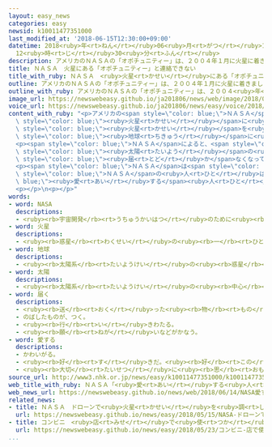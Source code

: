 ```yaml
---
layout: easy_news
categories: easy
newsid: k10011477351000
last_modified_at: '2018-06-15T12:30:00+09:00'
datetime: 2018<ruby>年<rt>ねん</rt></ruby>06<ruby>月<rt>がつ</rt></ruby>15<ruby>日<rt>にち</rt></ruby>
  12<ruby>時<rt>じ</rt></ruby>30<ruby>分<rt>ふん</rt></ruby>
description: アメリカのＮＡＳＡの「オポチュニティー」は、２００４年１月に火星に着きました。
title: ＮＡＳＡ　火星にある「オポチュニティー」と連絡できない
title_with_ruby: ＮＡＳＡ　<ruby>火星<rt>かせい</rt></ruby>にある「オポチュニティー」と<ruby>連絡<rt>れんらく</rt></ruby>できない
outline: アメリカのＮＡＳＡの「オポチュニティー」は、２００４年１月に火星に着きました。
outline_with_ruby: アメリカのＮＡＳＡの「オポチュニティー」は、２００４<ruby>年<rt>ねん</rt></ruby>１<ruby>月<rt>がつ</rt></ruby>に<ruby>火星<rt>かせい</rt></ruby>に<ruby>着<rt>つ</rt></ruby>きました。
image_url: https://newswebeasy.github.io/ja201806/news/web/image/2018/06/14/K10011477351_1806140917_1806140919_01_02.jpg
voice_url: https://newswebeasy.github.io/ja201806/news/easy/voice/2018/06/15/k10011477351000.mp4
content_with_ruby: "<p>アメリカの<span style=\"color: blue;\">ＮＡＳＡ</span>の「オポチュニティー」は、２００４<ruby>年<rt>ねん</rt></ruby>１<ruby>月<rt>がつ</rt></ruby>に<span\
  \ style=\"color: blue;\"><ruby>火星<rt>かせい</rt></ruby></span>に<ruby>着<rt>つ</rt></ruby>きました。それから１４<ruby>年<rt>ねん</rt></ruby><ruby>以上<rt>いじょう</rt></ruby><span\
  \ style=\"color: blue;\"><ruby>火星<rt>かせい</rt></ruby></span>を<ruby>調<rt>しら</rt></ruby>べ<ruby>続<rt>つづ</rt></ruby>けて、<span\
  \ style=\"color: blue;\"><ruby>地球<rt>ちきゅう</rt></ruby></span>に<ruby>写真<rt>しゃしん</rt></ruby>を<ruby>送<rt>おく</rt></ruby>っていました。</p>\n\
  <p><span style=\"color: blue;\">ＮＡＳＡ</span>によると、<span style=\"color: blue;\"><ruby>火星<rt>かせい</rt></ruby></span>では５<ruby>月<rt>がつ</rt></ruby>の<ruby>終<rt>お</rt></ruby>わりごろから<ruby>強<rt>つよ</rt></ruby>い<ruby>風<rt>かぜ</rt></ruby>でとてもたくさんの<ruby>砂<rt>すな</rt></ruby>が<ruby>飛<rt>と</rt></ruby>んでいます。このため、<span\
  \ style=\"color: blue;\"><ruby>太陽<rt>たいよう</rt></ruby></span>の<ruby>光<rt>ひかり</rt></ruby>が<span\
  \ style=\"color: blue;\"><ruby>届<rt>とど</rt></ruby>か</span>なくなって、オポチュニティーは<ruby>電気<rt>でんき</rt></ruby>を<ruby>作<rt>つく</rt></ruby>ることができなくなりました。６<ruby>月<rt>がつ</rt></ruby><ruby>１０日<rt>とおか</rt></ruby>の<ruby>朝<rt>あさ</rt></ruby>に<ruby>連絡<rt>れんらく</rt></ruby>がありましたが、そのあと<ruby>連絡<rt>れんらく</rt></ruby>ができなくなりました。</p>\n\
  <p><span style=\"color: blue;\">ＮＡＳＡ</span>は<span style=\"color: blue;\"><ruby>火星<rt>かせい</rt></ruby></span>で<ruby>強<rt>つよ</rt></ruby>い<ruby>風<rt>かぜ</rt></ruby>が<ruby>吹<rt>ふ</rt></ruby>かなくなったら、オポチュニティーがまた<ruby>動<rt>うご</rt></ruby>くようにしたいと<ruby>考<rt>かんが</rt></ruby>えています。<span\
  \ style=\"color: blue;\">ＮＡＳＡ</span>の<ruby>人<rt>ひと</rt></ruby>は「<span style=\"color:\
  \ blue;\"><ruby>愛<rt>あい</rt></ruby>する</span><ruby>人<rt>ひと</rt></ruby>が<ruby>死<rt>し</rt></ruby>ぬかもしれないような<ruby>気持<rt>きも</rt></ruby>ちです」と<ruby>話<rt>はな</rt></ruby>しています。</p>\n\
  <p></p>\n<p></p>"
words:
- word: NASA
  descriptions:
  - <ruby><rb>宇宙開発</rb><rt>うちゅうかいはつ</rt></ruby>のために<ruby><rb>作</rb><rt>つく</rt></ruby>られた、アメリカ<ruby><rb>政府</rb><rt>せいふ</rt></ruby>の<ruby><rb>機関</rb><rt>きかん</rt></ruby>。スペースシャトルの<ruby><rb>開発</rb><rt>かいはつ</rt></ruby>などをする。
- word: 火星
  descriptions:
  - <ruby><rb>惑星</rb><rt>わくせい</rt></ruby>の<ruby><rb>一</rb><rt>ひと</rt></ruby>つ。<ruby><rb>太陽</rb><rt>たいよう</rt></ruby>から<ruby><rb>四番</rb><rt>よばん</rt></ruby>めの<ruby><rb>星</rb><rt>ほし</rt></ruby>。<ruby><rb>星</rb><rt>ほし</rt></ruby>の<ruby><rb>色</rb><rt>いろ</rt></ruby>は<ruby><rb>赤</rb><rt>あか</rt></ruby>く<ruby><rb>見</rb><rt>み</rt></ruby>え、<ruby><rb>衛星</rb><rt>えいせい</rt></ruby>が<ruby><rb>二</rb><rt>ふた</rt></ruby>つある。
- word: 地球
  descriptions:
  - <ruby><rb>太陽系</rb><rt>たいようけい</rt></ruby>の<ruby><rb>惑星</rb><rt>わくせい</rt></ruby>の<ruby><rb>一</rb><rt>ひと</rt></ruby>つ。<ruby><rb>太陽</rb><rt>たいよう</rt></ruby>から<ruby><rb>三番</rb><rt>さんばん</rt></ruby>めの<ruby><rb>星</rb><rt>ほし</rt></ruby>で、わたしたちが<ruby><rb>住</rb><rt>す</rt></ruby>んでいる<ruby><rb>天体</rb><rt>てんたい</rt></ruby>。<ruby><rb>自分</rb><rt>じぶん</rt></ruby>で<ruby><rb>回</rb><rt>まわ</rt></ruby>りながら（<ruby><rb>自転</rb><rt>じてん</rt></ruby>）、さらに<ruby><rb>太陽</rb><rt>たいよう</rt></ruby>の<ruby><rb>周</rb><rt>まわ</rt></ruby>りを３６５<ruby><rb>日</rb><rt>にち</rt></ruby>で<ruby><rb>回</rb><rt>まわ</rt></ruby>っている（<ruby><rb>公転</rb><rt>こうてん</rt></ruby>）。
- word: 太陽
  descriptions:
  - <ruby><rb>太陽系</rb><rt>たいようけい</rt></ruby>の<ruby><rb>中心</rb><rt>ちゅうしん</rt></ruby>で<ruby><rb>高</rb><rt>たか</rt></ruby>い<ruby><rb>熱</rb><rt>ねつ</rt></ruby>と<ruby><rb>光</rb><rt>ひかり</rt></ruby>を<ruby><rb>出</rb><rt>だ</rt></ruby>している<ruby><rb>星</rb><rt>ほし</rt></ruby>。<ruby><rb>地球</rb><rt>ちきゅう</rt></ruby>に<ruby><rb>熱</rb><rt>ねつ</rt></ruby>や<ruby><rb>光</rb><rt>ひかり</rt></ruby>をあたえ、<ruby><rb>生物</rb><rt>せいぶつ</rt></ruby>を<ruby><rb>育</rb><rt>そだ</rt></ruby>てる。お<ruby><rb>日</rb><rt>ひ</rt></ruby>さま。
- word: 届く
  descriptions:
  - <ruby><rb>送</rb><rt>おく</rt></ruby>った<ruby><rb>物</rb><rt>もの</rt></ruby>が<ruby><rb>着</rb><rt>つ</rt></ruby>く。
  - のばしたものが、つく。
  - <ruby><rb>行</rb><rt>い</rt></ruby>きわたる。
  - <ruby><rb>願</rb><rt>ねが</rt></ruby>いなどがかなう。
- word: 愛する
  descriptions:
  - かわいがる。
  - <ruby><rb>好</rb><rt>す</rt></ruby>きだ。<ruby><rb>好</rb><rt>この</rt></ruby>む。
  - <ruby><rb>大切</rb><rt>たいせつ</rt></ruby>に<ruby><rb>思</rb><rt>おも</rt></ruby>う。
source_url: http://www3.nhk.or.jp/news/easy/k10011477351000/k10011477351000.html
web_title_with_ruby: ＮＡＳＡ「<ruby>愛<rt>あい</rt></ruby>する<ruby>人<rt>ひと</rt></ruby>が<ruby>危篤<rt>きとく</rt></ruby>に」<ruby>火星<rt>かせい</rt></ruby><ruby>探査機<rt>たんさき</rt></ruby>と<ruby>通信<rt>つうしん</rt></ruby><ruby>途絶<rt>とだ</rt></ruby>える
web_news_url: https://newswebeasy.github.io/news/web/2018/06/14/NASA愛する人が危篤に火星探査機と通信途絶える
related_news:
- title: ＮＡＳＡ　ドローンで<ruby>火星<rt>かせい</rt></ruby>を<ruby>調<rt>しら</rt></ruby>べる<ruby>計画<rt>けいかく</rt></ruby>
  url: https://newswebeasy.github.io/news/easy/2018/05/15/NASA-ドローンで火星を調べる計画
- title: コンビニ　<ruby>店<rt>みせ</rt></ruby>で<ruby>使<rt>つか</rt></ruby>う<ruby>電気<rt>でんき</rt></ruby>の<ruby>半分<rt>はんぶん</rt></ruby>を<ruby>太陽<rt>たいよう</rt></ruby>の<ruby>光<rt>ひかり</rt></ruby>と<ruby>風<rt>かぜ</rt></ruby>で<ruby>作<rt>つく</rt></ruby>る
  url: https://newswebeasy.github.io/news/easy/2018/05/23/コンビニ-店で使う電気の半分を太陽の光と風で作る
...
```

